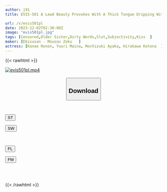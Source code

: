 ```yaml
---
author: j91
title: EVIS-501 A Lewd Beauty Provokes With A Thick Tongue Dripping With Saliva

url: /v/evis501pl
date: 2023-12-02T02:30:00Z
image: "evis501pl.jpg"
tags: [Censored,Older Sister,Dirty Words,Slut,Subjectivity,Kiss	 ]
maker: [Ebisusan - Mousou Zoku   ]
actress: [Kanae Renon, Yuuri Maina, Mochizuki Ayaka, Hirakawa Kotona  ]
---
```



{{< rawhtml >}}

<div class="video" data-videoid="dVkorXBPpLSkRag">
    <a href="javascript:;">
        <img src="/v/evis501pl/evis501pl.jpg" width="WIDTH" height="HEIGHT" alt="evis501pl.mp4" loading="lazy">
    </a>
</div>

<script type="text/javascript" src="https://j91.asia/asset/on-demand-st.js"></script>

<br>
  <link rel="stylesheet" href="https://j91.asia/asset/bs5.css">
  
  <center>
  <button class="btn btn-primary" type="button" data-bs-toggle="collapse" data-bs-target=".multi-collapse" aria-expanded="false" aria-controls="multiCollapseExample1 multiCollapseExample2"><h2>Download</h2></button></center>
</p>
<div class="row">
  <div class="col">
    <div class="collapse multi-collapse" id="multiCollapseExample1">
      <div class="card card-body">
	      	      <br>
<div class="buttons">  
<p><a href="https://streamtape.to/v/dVkorXBPpLSkRag" target="_blank"><button class="btn-hover color-3"><i class="fa fa-download"></i> ST</button></a></p>
<p><a href="https://flaswish.com/9oo9sxzil5pm" target="_blank"><button class="btn-hover color-2"><i class="fa fa-download"></i> SW</button></a></p></div>
    </div>
  </div>
</div>
  <div class="col">
    <div class="collapse multi-collapse" id="multiCollapseExample2">
      <div class="card card-body">
	      <br>
<div class="buttons">
<p><a href="javascript:;" target="_blank"><button class="btn-hover color-9"><i class="fa fa-download"></i> FL</button></a></p>
<p><a href="javascript:;" target="_blank"><button class="btn-hover color-8"><i class="fa fa-download"></i> FM</button></a></p></div>
<br><br>
      </div>
    </div>
  </div>
</div>

{{< /rawhtml >}}